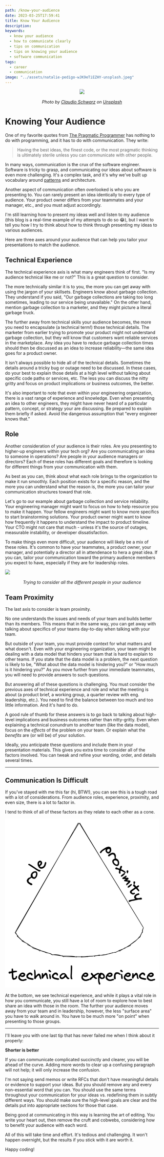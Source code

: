 ```yaml
---
path: /know-your-audience
date: 2023-03-25T17:59:41
title: Know Your Audience
description: 
keywords:
  - know your audience
  - how to communicate clearly
  - tips on communication
  - tips on knowing your audience
  - software communication
tags:
  - career
  - communication
image: "../assets/natalie-pedigo-wJK9eTiEZHY-unsplash.jpeg" 
---
```


<center>

![](../assets/claudio-schwarz-_wDZkpybAfY-unsplash.jpeg)

<i> 
    
Photo by <a href="https://unsplash.com/@purzlbaum?utm_source=unsplash&utm_medium=referral&utm_content=creditCopyText">Claudio Schwarz</a> on <a href="https://unsplash.com/photos/_wDZkpybAfY?utm_source=unsplash&utm_medium=referral&utm_content=creditCopyText">Unsplash</a>

</i>


</center>

# Knowing Your Audience

One of my favorite quotes from [The Pragmatic Programmer](https://amzn.to/3GuXI71) has nothing to do with programming, and it has to do with communication. They write:

> Having the best ideas, the finest code, or the most pragmatic thinking is ultimately sterile unless you can communicate with other people.

In many ways, communication is the crux of the software engineer. Software is tricky to grasp, and communicating our ideas about software is even more challenging. It's a complex task, and it's why we've built up vocabulary around [patterns](https://dangoslen.me/blog/our-obsession-with-patterns/) and architecture.

Another aspect of communication often overlooked is who you are presenting to. You can rarely present an idea identically to every type of audience. Your product owner differs from your teammates and your manager, etc., and you must adjust accordingly.

I'm still learning how to present my ideas well and listen to my audience (this blog is a real-time example of my attempts to do so 😂), but I want to tell you how I try to think about how to think through presenting my ideas to various audiences.

Here are three axes around your audience that can help you tailor your presentations to match the audience. 

## Technical Experience

The technical experience axis is what many engineers think of first. "Is my audience technical like me or not?" This is a great question to consider.

The more technically similar it is to you, the more you can get away with using the jargon of your skillsets. Engineers know about garbage collection. They understand if you said, "Our garbage collections are taking too long sometimes, leading to our service being unavailable." On the other hand, mention garbage collection to a marketer, and they might picture a literal garbage truck. 

The further away from technical skills your audience becomes, the more you need to encapsulate (a technical term!) those technical details. The marketer from earlier trying to promote your product might not understand garbage collection, but they will know that customers want reliable services in the marketplace. Any idea you have to reduce garbage collection times should then be discussed as an idea to increase reliability—the same idea goes for a product owner.

It isn't always possible to hide all of the technical details. Sometimes the details around a tricky bug or outage need to be discussed. In these cases, do your best to explain those details at a high level without talking about specific code paths or services, etc. The less you can discuss the nitty gritty and focus on product implications or business outcomes, the better.

It's also important to note that even within your engineering organization, there is a vast range of experience and knowledge. Even when presenting an idea to other engineers, they might have never heard of a particular pattern, concept, or strategy your are discussing. Be prepared to explain them briefly if asked. Avoid the dangerous assumption that "every engineer knows that."

## Role

Another consideration of your audience is their roles. Are you presenting to higher-up engineers within your tech org? Are you communicating an idea to someone in operations? Are people in your audience managers or directors? Each of these roles has different goals and therefore is looking for different things from your communication with them.

As best as you can, think about what each role brings to the organization to make it run smoothly. Each position exists for a specific reason, and the more you can understand what the reason is, the more you can tailor your communication structures toward that role.

Let's go to our example about garbage collection and service reliability. Your engineering manager might want to focus on how to help resource you to make it happen. Your fellow engineers might want to know more specifics to start brainstorming solutions. Your product owner might want to know how frequently it happens to understand the impact to product timeline. Your CTO might not care that much - unless it's the source of outages, measurable instability, or developer dissatisfaction.

To make things even more difficult, your audience will likely be a mix of these roles. It's common to have your teammates, a product owner, your manager, and potentially a director all in attendenace to hera a great idea. If you can, tailor your communication toward the primary audience members you expect to have, especially if they are for leadership roles.

![](https://media.tenor.com/_c8RgO7aX7MAAAAC/zach-galifianakis-dfx.gif)

<center>

<i>

Trying to consider all the different people in your audience

</i>

</center>

## Team Proximity

The last axis to consider is team proximity. 

No one understands the issues and needs of your team and builds better than its members. This means that in the same way, you can get away with talking about specifics of your teams day-to-day when talking with your team. 

But outside of your team, you must provide context for what matters and what doesn't. Even with your engineering organization, your team might be dealing with a data model that hinders your team that is hard to explain to other teams. If you state that the data model is a problem, the next question is likely to be, "What about the data model is hindering you?" or "How much is it hindering you?" As you move further from your immediate teammates, you will need to provide answers to such questions. 

But answering all of these questions is challenging. You must consider the previous axes of technical experience and role and what the meeting is about (a product brief, a working group, a quarter review with eng. leadership, etc.). You need to find the balance between too much and too little information. And it's hard to do.

A good rule of thumb for these answers is to go back to talking about high-level implications and business outcomes rather than nitty-gritty. Even when explaining a technical conundrum to another team (like the data model), focus on the _effects_ of the problem on your team. Or explain what the _benefits_ are (or will be) of your solution.

Ideally, you anticipate these questions and include them in your presentation materials. This gives you extra time to consider all of the factors involved. You can tweak and refine your wording, order, and details several times.

---


## Communication Is Difficult

If you've stayed with me this far (hi, BTW!), you can see this is a tough road with a lot of considerations. From audience roles, experience, proximity, and even size, there is a lot to factor in.

I tend to think of all of these factors as they relate to each other as a cone. 

![](../assets/audience-axis-cone.png)

At the bottom, we see technical experience, and while it plays a vital role in how you communicate, you still have a lot of room to explore how to best share an idea with those in the room. The further your audience moves away from your team and in leadership, however, the less "surface area" you have to walk around in. You have to be much more "on point" when presenting to those groups.

---

I'll leave you with one last tip that has never failed me when I think about it properly:

**Shorter is better**

If you can communicate complicated succinctly and clearer, you will be ahead of the curve. Adding more words to clear up a confusing paragraph will not help; it will only increase the confusion.

I'm not saying send memos or write RFCs that don't have meaningful details or evidence to support your ideas. But you should remove any and every non-essential word that you can. You should use the same terms throughout your communication for your ideas vs. redefining them in subtly different ways. You should make sure the high-level goals are clear and the details put into appropriate sections for those that case.

Being good at communicating in this way is learning the art of editing. You write your heart out, then remove the cruft and cobwebs, considering how to benefit your audience with each word. 

All of this will take time and effort. It's tedious and challenging. It won't happen overnight, but the results if you stick with it are worth it.

Happy coding!